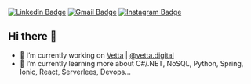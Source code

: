 [![Linkedin Badge](https://img.shields.io/badge/-LinkedIn-blue?style=flat-square&logo=Linkedin&logoColor=white&link=https://www.linkedin.com/in/sidney-rodrigues-54849190/)](https://www.linkedin.com/in/sidney-rodrigues-54849190/) 
[![Gmail Badge](https://img.shields.io/badge/-Gmail-c14438?style=flat-square&logo=Gmail&logoColor=white&link=mailto:sidney.jrodrigues.lima@gmail.com)](mailto:sidney.jrodrigues.lima@gmail.com)
[![Instagram Badge](https://img.shields.io/badge/-Instagram-gray?style=flat-square&logo=Instagram&link=https://www.instagram.com/sidao_rodrigues)](https://www.instagram.com/sidao_rodrigues)
<br/>

## Hi there 👋

<!--
**sidaoswat/sidaoswat** is a ✨ _special_ ✨ repository because its `README.md` (this file) appears on your GitHub profile.

Here are some ideas to get you started:
-->


- 🔭 I’m currently working on <a href="https://vetta.com.br/pt" target="_blank">Vetta</a> | <a href="https://www.instagram.com/vetta.digital/" target="_blank">@vetta.digital</a>
- 🌱 I’m currently learning more about C#/.NET, NoSQL, Python, Spring, Ionic, React, Serverlees, Devops...
<!-- - 👯 I’m looking to collaborate on ...
- 🤔 I’m looking for help with ...
- 💬 Ask me about ...
- 📫 How to reach me: ...
- 😄 Pronouns: ...
- ⚡ Fun fact: ... -->

